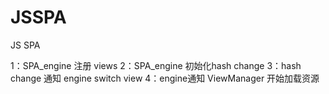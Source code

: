 # JSSPA
JS SPA


1：SPA_engine 注册 views
2：SPA_engine 初始化hash change
3：hash change 通知 engine switch view
4：engine通知 ViewManager 开始加载资源